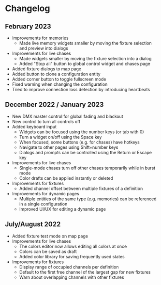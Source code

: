 # Changelog

## February 2023

- Improvements for memories
  - Made live memory widgets smaller by moving the fixture selection and preview into dialogs
- Improvements for live chases
  - Made widgets smaller by moving the fixture selection into a dialog
  - Added "Stop all" button to global control widget and chases page
- Added fixture dialogs to map page
- Added button to clone a configuration entity
- Added corner button to toggle fullscreen mode
- Fixed warning when changing the configuration
- Tried to improve connection loss detection by introducing heartbeats

## December 2022 / January 2023

- New DMX master control for global fading and blackout
- New control to turn all controls off
- Added keyboard input
  - Widgets can be focused using the number keys (or tab with 0)
  - Turn a widget on/off using the Space key
  - When focused, some buttons (e.g. for chases) have hotkeys
  - Navigate to other pages using Shift+number keys
  - Dialogs and prompts can be controlled using the Return or Escape key
- Improvements for live chases
  - Single-mode chases turn off other chases temporarily while in burst mode
  - Color drafts can be applied instantly or deleted
- Improvements for fixtures
  - Added channel offset between multiple fixtures of a definition
- Improvements for dynamic pages
  - Multiple entities of the same type (e.g. memories) can be referenced in a single configuration
  - Improved UI/UX for editing a dynamic page

## July/August 2022

- Added fixture test mode on map page
- Improvements for live chases
  - The colors editor now allows editing all colors at once
  - Colors can be saved as draft
  - Added color library for saving frequently used states
- Improvements for fixtures
  - Display range of occupied channels per definition
  - Default to the first free channel of the largest gap for new fixtures
  - Warn about overlapping channels with other fixtures
